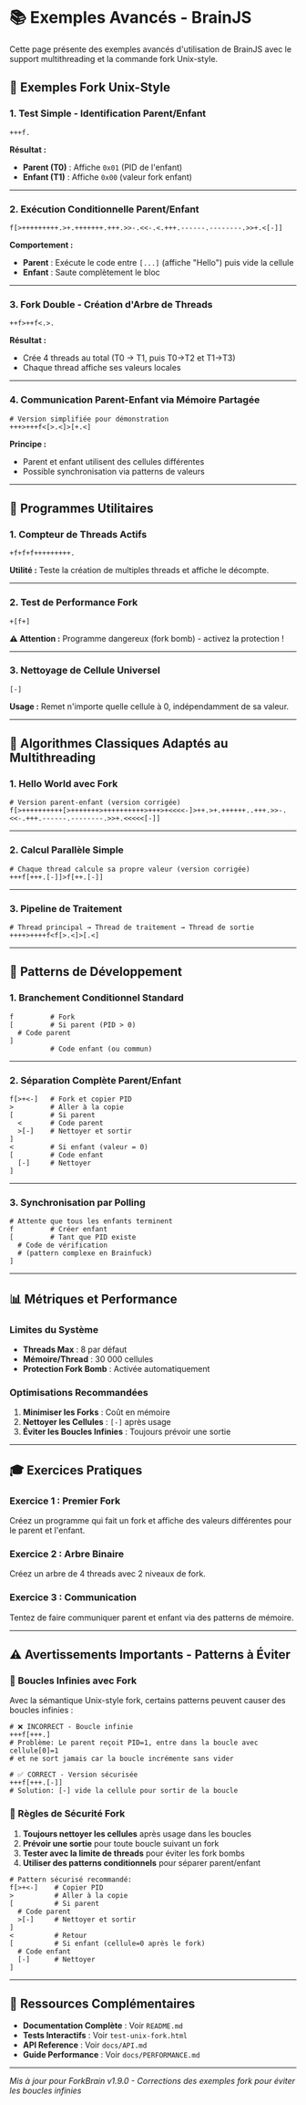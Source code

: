 # 📚 Exemples Avancés - BrainJS

Cette page présente des exemples avancés d'utilisation de BrainJS avec le support multithreading et la commande fork Unix-style.

## 🔀 Exemples Fork Unix-Style

### 1. Test Simple - Identification Parent/Enfant

```brainfuck
+++f.
```

**Résultat :**
- **Parent (T0)** : Affiche `0x01` (PID de l'enfant)
- **Enfant (T1)** : Affiche `0x00` (valeur fork enfant)

---

### 2. Exécution Conditionnelle Parent/Enfant

```brainfuck
f[>+++++++++.>+.+++++++.+++.>>-.<<-.<.+++.------.--------.>>+.<[-]]
```

**Comportement :**
- **Parent** : Exécute le code entre `[...]` (affiche "Hello") puis vide la cellule
- **Enfant** : Saute complètement le bloc

---

### 3. Fork Double - Création d'Arbre de Threads

```brainfuck
++f>++f<.>.
```

**Résultat :**
- Crée 4 threads au total (T0 → T1, puis T0→T2 et T1→T3)
- Chaque thread affiche ses valeurs locales

---

### 4. Communication Parent-Enfant via Mémoire Partagée

```brainfuck
# Version simplifiée pour démonstration
+++>+++f<[>.<]>[+.<]
```

**Principe :**
- Parent et enfant utilisent des cellules différentes
- Possible synchronisation via patterns de valeurs

---

## 🎯 Programmes Utilitaires

### 1. Compteur de Threads Actifs

```brainfuck
+f+f+f+++++++++.
```

**Utilité :** Teste la création de multiples threads et affiche le décompte.

---

### 2. Test de Performance Fork

```brainfuck
+[f+]
```

**⚠️ Attention :** Programme dangereux (fork bomb) - activez la protection !

---

### 3. Nettoyage de Cellule Universel

```brainfuck
[-]
```

**Usage :** Remet n'importe quelle cellule à 0, indépendamment de sa valeur.

---

## 🧮 Algorithmes Classiques Adaptés au Multithreading

### 1. Hello World avec Fork

```brainfuck
# Version parent-enfant (version corrigée)
f[>++++++++++[>+++++++>++++++++++>+++>+<<<<-]>++.>+.++++++..+++.>>-.<<-.+++.------.--------.>>+.<<<<<[-]]
```

---

### 2. Calcul Parallèle Simple

```brainfuck
# Chaque thread calcule sa propre valeur (version corrigée)
+++f[+++.[-]]>f[++.[-]]
```

---

### 3. Pipeline de Traitement

```brainfuck
# Thread principal → Thread de traitement → Thread de sortie
++++>++++f<f[>.<]>[.<]
```

---

## 🔧 Patterns de Développement

### 1. Branchement Conditionnel Standard

```brainfuck
f         # Fork
[         # Si parent (PID > 0)
  # Code parent
]
          # Code enfant (ou commun)
```

---

### 2. Séparation Complète Parent/Enfant

```brainfuck
f[>+<-]   # Fork et copier PID
>         # Aller à la copie
[         # Si parent
  <       # Code parent
  >[-]    # Nettoyer et sortir
]
<         # Si enfant (valeur = 0)
[         # Code enfant
  [-]     # Nettoyer
]
```

---

### 3. Synchronisation par Polling

```brainfuck
# Attente que tous les enfants terminent
f         # Créer enfant
[         # Tant que PID existe
  # Code de vérification
  # (pattern complexe en Brainfuck)
]
```

---

## 📊 Métriques et Performance

### Limites du Système
- **Threads Max** : 8 par défaut
- **Mémoire/Thread** : 30 000 cellules
- **Protection Fork Bomb** : Activée automatiquement

### Optimisations Recommandées
1. **Minimiser les Forks** : Coût en mémoire
2. **Nettoyer les Cellules** : `[-]` après usage
3. **Éviter les Boucles Infinies** : Toujours prévoir une sortie

---

## 🎓 Exercices Pratiques

### Exercice 1 : Premier Fork
Créez un programme qui fait un fork et affiche des valeurs différentes pour le parent et l'enfant.

### Exercice 2 : Arbre Binaire
Créez un arbre de 4 threads avec 2 niveaux de fork.

### Exercice 3 : Communication
Tentez de faire communiquer parent et enfant via des patterns de mémoire.

---

## ⚠️ Avertissements Importants - Patterns à Éviter

### 🚫 Boucles Infinies avec Fork

Avec la sémantique Unix-style fork, certains patterns peuvent causer des boucles infinies :

```brainfuck
# ❌ INCORRECT - Boucle infinie
+++f[+++.]
# Problème: Le parent reçoit PID=1, entre dans la boucle avec cellule[0]=1
# et ne sort jamais car la boucle incrémente sans vider

# ✅ CORRECT - Version sécurisée
+++f[+++.[-]]
# Solution: [-] vide la cellule pour sortir de la boucle
```

### 🔄 Règles de Sécurité Fork

1. **Toujours nettoyer les cellules** après usage dans les boucles
2. **Prévoir une sortie** pour toute boucle suivant un fork
3. **Tester avec la limite de threads** pour éviter les fork bombs
4. **Utiliser des patterns conditionnels** pour séparer parent/enfant

```brainfuck
# Pattern sécurisé recommandé:
f[>+<-]    # Copier PID
>          # Aller à la copie
[          # Si parent
  # Code parent
  >[-]     # Nettoyer et sortir
]
<          # Retour
[          # Si enfant (cellule=0 après le fork)
  # Code enfant
  [-]      # Nettoyer
]
```

---

## 🔗 Ressources Complémentaires

- **Documentation Complète** : Voir `README.md`
- **Tests Interactifs** : Voir `test-unix-fork.html`
- **API Reference** : Voir `docs/API.md`
- **Guide Performance** : Voir `docs/PERFORMANCE.md`

---

*Mis à jour pour ForkBrain v1.9.0 - Corrections des exemples fork pour éviter les boucles infinies*
